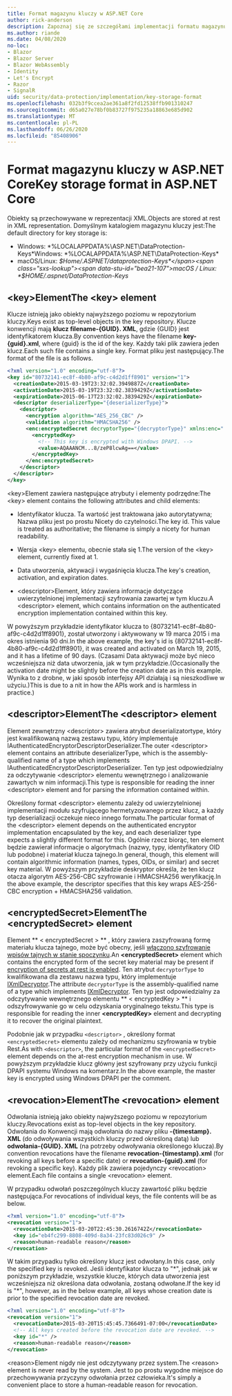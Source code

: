 ```yaml
---
title: Format magazynu kluczy w ASP.NET Core
author: rick-anderson
description: Zapoznaj się ze szczegółami implementacji formatu magazynu kluczy ASP.NET Core ochrony danych.
ms.author: riande
ms.date: 04/08/2020
no-loc:
- Blazor
- Blazor Server
- Blazor WebAssembly
- Identity
- Let's Encrypt
- Razor
- SignalR
uid: security/data-protection/implementation/key-storage-format
ms.openlocfilehash: 032b3f9ccea2ae361a8f2fd12538ffb901310247
ms.sourcegitcommit: d65a027e78bf0b83727f975235a18863e685d902
ms.translationtype: MT
ms.contentlocale: pl-PL
ms.lasthandoff: 06/26/2020
ms.locfileid: "85408906"
---
```

# <a name="key-storage-format-in-aspnet-core"></a><span data-ttu-id="bea21-103">Format magazynu kluczy w ASP.NET Core</span><span class="sxs-lookup"><span data-stu-id="bea21-103">Key storage format in ASP.NET Core</span></span>

<a name="data-protection-implementation-key-storage-format"></a>

<span data-ttu-id="bea21-104">Obiekty są przechowywane w reprezentacji XML.</span><span class="sxs-lookup"><span data-stu-id="bea21-104">Objects are stored at rest in XML representation.</span></span> <span data-ttu-id="bea21-105">Domyślnym katalogiem magazynu kluczy jest:</span><span class="sxs-lookup"><span data-stu-id="bea21-105">The default directory for key storage is:</span></span>

* <span data-ttu-id="bea21-106">Windows: \*%LOCALAPPDATA%\ASP.NET\DataProtection-Keys\*</span><span class="sxs-lookup"><span data-stu-id="bea21-106">Windows: \*%LOCALAPPDATA%\ASP.NET\DataProtection-Keys\*</span></span>
* <span data-ttu-id="bea21-107">macOS/Linux: *$Home/.ASPNET/dataprotection-Keys*</span><span class="sxs-lookup"><span data-stu-id="bea21-107">macOS / Linux: *$HOME/.aspnet/DataProtection-Keys*</span></span>

## <a name="the-key-element"></a><span data-ttu-id="bea21-108">\<key>Element</span><span class="sxs-lookup"><span data-stu-id="bea21-108">The \<key> element</span></span>

<span data-ttu-id="bea21-109">Klucze istnieją jako obiekty najwyższego poziomu w repozytorium kluczy.</span><span class="sxs-lookup"><span data-stu-id="bea21-109">Keys exist as top-level objects in the key repository.</span></span> <span data-ttu-id="bea21-110">Klucze konwencji mają **klucz filename-{GUID}. XML**, gdzie {GUID} jest identyfikatorem klucza.</span><span class="sxs-lookup"><span data-stu-id="bea21-110">By convention keys have the filename **key-{guid}.xml**, where {guid} is the id of the key.</span></span> <span data-ttu-id="bea21-111">Każdy taki plik zawiera jeden klucz.</span><span class="sxs-lookup"><span data-stu-id="bea21-111">Each such file contains a single key.</span></span> <span data-ttu-id="bea21-112">Format pliku jest następujący.</span><span class="sxs-lookup"><span data-stu-id="bea21-112">The format of the file is as follows.</span></span>

```xml
<?xml version="1.0" encoding="utf-8"?>
<key id="80732141-ec8f-4b80-af9c-c4d2d1ff8901" version="1">
  <creationDate>2015-03-19T23:32:02.3949887Z</creationDate>
  <activationDate>2015-03-19T23:32:02.3839429Z</activationDate>
  <expirationDate>2015-06-17T23:32:02.3839429Z</expirationDate>
  <descriptor deserializerType="{deserializerType}">
    <descriptor>
      <encryption algorithm="AES_256_CBC" />
      <validation algorithm="HMACSHA256" />
      <enc:encryptedSecret decryptorType="{decryptorType}" xmlns:enc="...">
        <encryptedKey>
          <!-- This key is encrypted with Windows DPAPI. -->
          <value>AQAAANCM...8/zeP8lcwAg==</value>
        </encryptedKey>
      </enc:encryptedSecret>
    </descriptor>
  </descriptor>
</key>
```

<span data-ttu-id="bea21-113">\<key>Element zawiera następujące atrybuty i elementy podrzędne:</span><span class="sxs-lookup"><span data-stu-id="bea21-113">The \<key> element contains the following attributes and child elements:</span></span>

* <span data-ttu-id="bea21-114">Identyfikator klucza. Ta wartość jest traktowana jako autorytatywna; Nazwa pliku jest po prostu Nicety do czytelności.</span><span class="sxs-lookup"><span data-stu-id="bea21-114">The key id. This value is treated as authoritative; the filename is simply a nicety for human readability.</span></span>

* <span data-ttu-id="bea21-115">Wersja \<key> elementu, obecnie stała się 1.</span><span class="sxs-lookup"><span data-stu-id="bea21-115">The version of the \<key> element, currently fixed at 1.</span></span>

* <span data-ttu-id="bea21-116">Data utworzenia, aktywacji i wygaśnięcia klucza.</span><span class="sxs-lookup"><span data-stu-id="bea21-116">The key's creation, activation, and expiration dates.</span></span>

* <span data-ttu-id="bea21-117">\<descriptor>Element, który zawiera informacje dotyczące uwierzytelnionej implementacji szyfrowania zawartej w tym kluczu.</span><span class="sxs-lookup"><span data-stu-id="bea21-117">A \<descriptor> element, which contains information on the authenticated encryption implementation contained within this key.</span></span>

<span data-ttu-id="bea21-118">W powyższym przykładzie identyfikator klucza to {80732141-ec8f-4b80-af9c-c4d2d1ff8901}, został utworzony i aktywowany w 19 marca 2015 i ma okres istnienia 90 dni.</span><span class="sxs-lookup"><span data-stu-id="bea21-118">In the above example, the key's id is {80732141-ec8f-4b80-af9c-c4d2d1ff8901}, it was created and activated on March 19, 2015, and it has a lifetime of 90 days.</span></span> <span data-ttu-id="bea21-119">(Czasami Data aktywacji może być nieco wcześniejsza niż data utworzenia, jak w tym przykładzie.</span><span class="sxs-lookup"><span data-stu-id="bea21-119">(Occasionally the activation date might be slightly before the creation date as in this example.</span></span> <span data-ttu-id="bea21-120">Wynika to z drobne, w jaki sposób interfejsy API działają i są nieszkodliwe w użyciu.)</span><span class="sxs-lookup"><span data-stu-id="bea21-120">This is due to a nit in how the APIs work and is harmless in practice.)</span></span>

## <a name="the-descriptor-element"></a><span data-ttu-id="bea21-121">\<descriptor>Element</span><span class="sxs-lookup"><span data-stu-id="bea21-121">The \<descriptor> element</span></span>

<span data-ttu-id="bea21-122">Element zewnętrzny \<descriptor> zawiera atrybut deserializatortype, który jest kwalifikowaną nazwą zestawu typu, który implementuje IAuthenticatedEncryptorDescriptorDeserializer.</span><span class="sxs-lookup"><span data-stu-id="bea21-122">The outer \<descriptor> element contains an attribute deserializerType, which is the assembly-qualified name of a type which implements IAuthenticatedEncryptorDescriptorDeserializer.</span></span> <span data-ttu-id="bea21-123">Ten typ jest odpowiedzialny za odczytywanie \<descriptor> elementu wewnętrznego i analizowanie zawartych w nim informacji.</span><span class="sxs-lookup"><span data-stu-id="bea21-123">This type is responsible for reading the inner \<descriptor> element and for parsing the information contained within.</span></span>

<span data-ttu-id="bea21-124">Określony format \<descriptor> elementu zależy od uwierzytelnionej implementacji modułu szyfrującego hermetyzowanego przez klucz, a każdy typ deserializacji oczekuje nieco innego formatu.</span><span class="sxs-lookup"><span data-stu-id="bea21-124">The particular format of the \<descriptor> element depends on the authenticated encryptor implementation encapsulated by the key, and each deserializer type expects a slightly different format for this.</span></span> <span data-ttu-id="bea21-125">Ogólnie rzecz biorąc, ten element będzie zawierał informacje o algorytmach (nazwy, typy, identyfikatory OID lub podobne) i materiał klucza tajnego.</span><span class="sxs-lookup"><span data-stu-id="bea21-125">In general, though, this element will contain algorithmic information (names, types, OIDs, or similar) and secret key material.</span></span> <span data-ttu-id="bea21-126">W powyższym przykładzie deskryptor określa, że ten klucz otacza algorytm AES-256-CBC szyfrowanie i HMACSHA256 weryfikację.</span><span class="sxs-lookup"><span data-stu-id="bea21-126">In the above example, the descriptor specifies that this key wraps AES-256-CBC encryption + HMACSHA256 validation.</span></span>

## <a name="the-encryptedsecret-element"></a><span data-ttu-id="bea21-127">\<encryptedSecret>Element</span><span class="sxs-lookup"><span data-stu-id="bea21-127">The \<encryptedSecret> element</span></span>

<span data-ttu-id="bea21-128">Element \*\* &lt; encryptedSecret &gt; \*\* , który zawiera zaszyfrowaną formę materiału klucza tajnego, może być obecny, jeśli [włączono szyfrowanie wpisów tajnych w stanie spoczynku](xref:security/data-protection/implementation/key-encryption-at-rest).</span><span class="sxs-lookup"><span data-stu-id="bea21-128">An **&lt;encryptedSecret&gt;** element which contains the encrypted form of the secret key material may be present if [encryption of secrets at rest is enabled](xref:security/data-protection/implementation/key-encryption-at-rest).</span></span> <span data-ttu-id="bea21-129">Ten atrybut `decryptorType` to kwalifikowana dla zestawu nazwa typu, który implementuje [IXmlDecryptor](/dotnet/api/microsoft.aspnetcore.dataprotection.xmlencryption.ixmldecryptor).</span><span class="sxs-lookup"><span data-stu-id="bea21-129">The attribute `decryptorType` is the assembly-qualified name of a type which implements [IXmlDecryptor](/dotnet/api/microsoft.aspnetcore.dataprotection.xmlencryption.ixmldecryptor).</span></span> <span data-ttu-id="bea21-130">Ten typ jest odpowiedzialny za odczytywanie wewnętrznego elementu \*\* &lt; encryptedKey &gt; \*\* i odszyfrowywanie go w celu odzyskania oryginalnego tekstu.</span><span class="sxs-lookup"><span data-stu-id="bea21-130">This type is responsible for reading the inner **&lt;encryptedKey&gt;** element and decrypting it to recover the original plaintext.</span></span>

<span data-ttu-id="bea21-131">Podobnie jak w przypadku `<descriptor>` , określony format `<encryptedSecret>` elementu zależy od mechanizmu szyfrowania w trybie Rest.</span><span class="sxs-lookup"><span data-stu-id="bea21-131">As with `<descriptor>`, the particular format of the `<encryptedSecret>` element depends on the at-rest encryption mechanism in use.</span></span> <span data-ttu-id="bea21-132">W powyższym przykładzie klucz główny jest szyfrowany przy użyciu funkcji DPAPI systemu Windows na komentarz.</span><span class="sxs-lookup"><span data-stu-id="bea21-132">In the above example, the master key is encrypted using Windows DPAPI per the comment.</span></span>

## <a name="the-revocation-element"></a><span data-ttu-id="bea21-133">\<revocation>Element</span><span class="sxs-lookup"><span data-stu-id="bea21-133">The \<revocation> element</span></span>

<span data-ttu-id="bea21-134">Odwołania istnieją jako obiekty najwyższego poziomu w repozytorium kluczy.</span><span class="sxs-lookup"><span data-stu-id="bea21-134">Revocations exist as top-level objects in the key repository.</span></span> <span data-ttu-id="bea21-135">Odwołania do Konwencji mają odwołania do nazwy pliku **-{timestamp}. XML** (do odwoływania wszystkich kluczy przed określoną datą) lub **odwołania-{GUID}. XML** (na potrzeby odwoływania określonego klucza).</span><span class="sxs-lookup"><span data-stu-id="bea21-135">By convention revocations have the filename **revocation-{timestamp}.xml** (for revoking all keys before a specific date) or **revocation-{guid}.xml** (for revoking a specific key).</span></span> <span data-ttu-id="bea21-136">Każdy plik zawiera pojedynczy \<revocation> element.</span><span class="sxs-lookup"><span data-stu-id="bea21-136">Each file contains a single \<revocation> element.</span></span>

<span data-ttu-id="bea21-137">W przypadku odwołań poszczególnych kluczy zawartość pliku będzie następująca.</span><span class="sxs-lookup"><span data-stu-id="bea21-137">For revocations of individual keys, the file contents will be as below.</span></span>

```xml
<?xml version="1.0" encoding="utf-8"?>
<revocation version="1">
  <revocationDate>2015-03-20T22:45:30.2616742Z</revocationDate>
  <key id="eb4fc299-8808-409d-8a34-23fc83d026c9" />
  <reason>human-readable reason</reason>
</revocation>
```

<span data-ttu-id="bea21-138">W takim przypadku tylko określony klucz jest odwołany.</span><span class="sxs-lookup"><span data-stu-id="bea21-138">In this case, only the specified key is revoked.</span></span> <span data-ttu-id="bea21-139">Jeśli identyfikator klucza to "\*", jednak jak w poniższym przykładzie, wszystkie klucze, których data utworzenia jest wcześniejsza niż określona data odwołania, zostaną odwołane.</span><span class="sxs-lookup"><span data-stu-id="bea21-139">If the key id is "\*", however, as in the below example, all keys whose creation date is prior to the specified revocation date are revoked.</span></span>

```xml
<?xml version="1.0" encoding="utf-8"?>
<revocation version="1">
  <revocationDate>2015-03-20T15:45:45.7366491-07:00</revocationDate>
  <!-- All keys created before the revocation date are revoked. -->
  <key id="*" />
  <reason>human-readable reason</reason>
</revocation>
```

<span data-ttu-id="bea21-140">\<reason>Element nigdy nie jest odczytywany przez system.</span><span class="sxs-lookup"><span data-stu-id="bea21-140">The \<reason> element is never read by the system.</span></span> <span data-ttu-id="bea21-141">Jest to po prostu wygodne miejsce do przechowywania przyczyny odwołania przez człowieka.</span><span class="sxs-lookup"><span data-stu-id="bea21-141">It's simply a convenient place to store a human-readable reason for revocation.</span></span>
